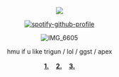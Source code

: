 <div align="center">

![](https://komarev.com/ghpvc/?username=7RIGUN&label=BOUNTY_$$&color=red&style=flat)

<div align="center">

[![spotify-github-profile](https://spotify-github-profile.kittinanx.com/api/view?uid=tildejohanne&cover_image=true&theme=novatorem&show_offline=true&background_color=121212&interchange=true&bar_color=53b14f&bar_color_cover=true)](https://github.com/kittinan/spotify-github-profile)

![IMG_6605](https://github.com/user-attachments/assets/c8c879ff-958c-4821-9be9-e1b6b87b35c8) 


hmu if u like trigun / lol / ggst / apex

<b> [1.](https://rentry.co/streetpass)ㅤ [2.](https://rentry.co/yasukayn) ㅤ[3.](https://pantheon.atabook.org)</b>
